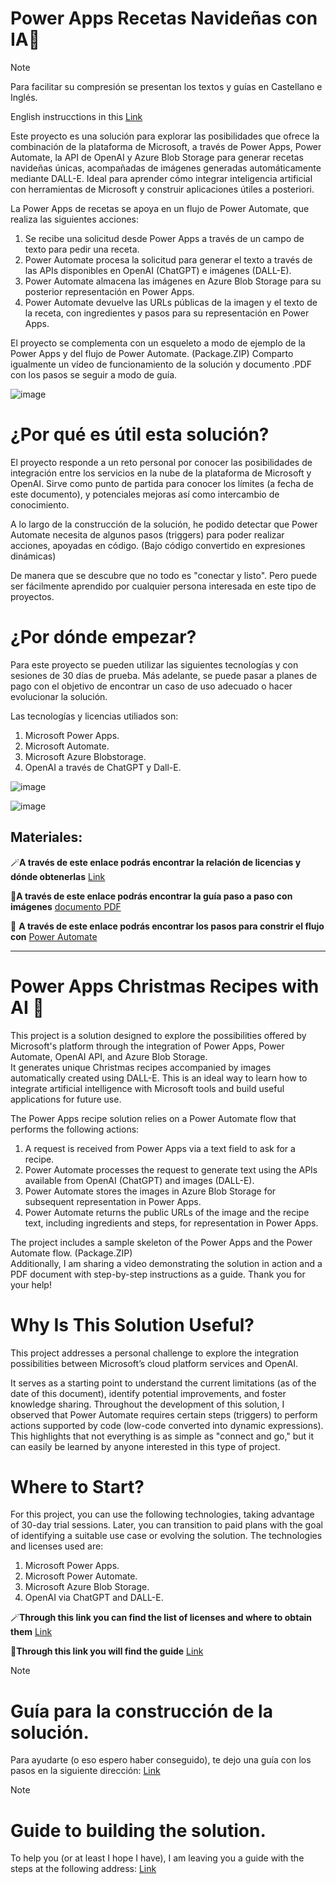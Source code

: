 # Power Apps Recetas Navideñas con IA🎄 
> [!NOTE]  
> Para facilitar su compresión se presentan los textos y guías en Castellano e Inglés.
> 
> English instrucctions in this [Link](https://github.com/chb78/Power_Recetas/blob/main/README.md#power-apps-christmas-recipes-with-ai-)

Este proyecto es una solución para explorar las posibilidades que ofrece la combinación de la plataforma de Microsoft, a través de Power Apps, Power Automate, la API de OpenAI y Azure Blob Storage para generar recetas navideñas únicas, acompañadas de imágenes generadas automáticamente mediante DALL-E.  Ideal para aprender cómo integrar inteligencia artificial con herramientas de Microsoft y construir aplicaciones útiles a posteriori.

La Power Apps de recetas se apoya en un flujo de Power Automate, que realiza las siguientes acciones:

1. Se recibe una solicitud desde Power Apps a través de un campo de texto para pedir una receta.
2. Power Automate procesa la solicitud para generar el texto a través de las APIs disponibles en OpenAI (ChatGPT) e imágenes (DALL-E).
3. Power Automate almacena las imágenes en Azure Blob Storage para su posterior representación en Power Apps.
4. Power Automate devuelve las URLs públicas de la imagen y el texto de la receta, con ingredientes y pasos para su representación en Power Apps.

El proyecto se complementa con un esqueleto a modo de ejemplo de la Power Apps y del flujo de Power Automate. (Package.ZIP)
Comparto igualmente un vídeo de funcionamiento de la solución y documento .PDF con los pasos se seguir a modo de guía.

![image](https://github.com/user-attachments/assets/e1e6a683-d014-4e47-acfc-e03e44dd83ce)


# ¿Por qué es útil esta solución?
El proyecto responde a un reto personal por conocer las posibilidades de integración entre los servicios en la nube de la plataforma de Microsoft y OpenAI.
Sirve como punto de partida para conocer los límites (a fecha de este documento), y potenciales mejoras así como intercambio de conocimiento.  

A lo largo de la construcción de la solución, he podido detectar que Power Automate necesita de algunos pasos (triggers) para poder realizar acciones, apoyadas en código. (Bajo código convertido en expresiones dinámicas)  

De manera que se descubre que no todo es "conectar y listo". Pero puede ser fácilmente aprendido por cualquier persona interesada en este tipo de proyectos.


# ¿Por dónde empezar?
Para este proyecto se pueden utilizar las siguientes tecnologías y con sesiones de 30 días de prueba. Más adelante, se puede pasar a planes de pago con el objetivo de encontrar un caso de uso adecuado o hacer evolucionar la solución.  

Las tecnologías y licencias utiliados son:
1. Microsoft Power Apps. 
2. Microsoft Automate.
3. Microsoft Azure Blobstorage.
4. OpenAI a través de ChatGPT y Dall-E.


![image](https://github.com/user-attachments/assets/f85d7e87-925a-43b9-8297-e1c66c30cb47)

![image](https://github.com/user-attachments/assets/246a6c14-260b-4fbc-bf31-b3a9dcc8c7f3)  

  
## Materiales:
    
🪄**A través de este enlace podrás encontrar la relación de licencias y dónde obtenerlas** 
[Link](https://github.com/chb78/recetas/blob/main/docs/Licenciesandplans.md)


🚀**A través de este enlace podrás encontrar la guía paso a paso con imágenes** [documento PDF](https://github.com/chb78/recetas/blob/main/docs/)  

  
📖 **A través de este enlace podrás encontrar los pasos para constrir el flujo con** [Power Automate](https://github.com/chb78/Power_Recetas/blob/main/app/Power_Recetas_FlowGuide.md)
  
-----------------------------

      

# Power Apps Christmas Recipes with AI 🎄
<a name="Christmas Recipes with AI"></a>
This project is a solution designed to explore the possibilities offered by Microsoft's platform through the integration of Power Apps, Power Automate, OpenAI API, and Azure Blob Storage.   
It generates unique Christmas recipes accompanied by images automatically created using DALL-E. This is an ideal way to learn how to integrate artificial intelligence with Microsoft tools and build useful applications for future use.

The Power Apps recipe solution relies on a Power Automate flow that performs the following actions:

1. A request is received from Power Apps via a text field to ask for a recipe.
2. Power Automate processes the request to generate text using the APIs available from OpenAI (ChatGPT) and images (DALL-E).
3. Power Automate stores the images in Azure Blob Storage for subsequent representation in Power Apps.
4. Power Automate returns the public URLs of the image and the recipe text, including ingredients and steps, for representation in Power Apps.

The project includes a sample skeleton of the Power Apps and the Power Automate flow. (Package.ZIP)  
Additionally, I am sharing a video demonstrating the solution in action and a PDF document with step-by-step instructions as a guide. Thank you for your help!

# Why Is This Solution Useful?
This project addresses a personal challenge to explore the integration possibilities between Microsoft’s cloud platform services and OpenAI. 
  
  It serves as a starting point to understand the current limitations (as of the date of this document), identify potential improvements, and foster knowledge sharing. 
Throughout the development of this solution, I observed that Power Automate requires certain steps (triggers) to perform actions supported by code (low-code converted into dynamic expressions). 
This highlights that not everything is as simple as "connect and go," but it can easily be learned by anyone interested in this type of project.

# Where to Start?
For this project, you can use the following technologies, taking advantage of 30-day trial sessions. Later, you can transition to paid plans with the goal of identifying a suitable use case or evolving the solution.
The technologies and licenses used are:

1. Microsoft Power Apps.
2. Microsoft Power Automate.
3. Microsoft Azure Blob Storage.
4. OpenAI via ChatGPT and DALL-E.

  
🪄**Through this link you can find the list of licenses and where to obtain them** 
[Link](https://github.com/chb78/recetas/blob/main/docs/Licenciesandplans.md)

🚀**Through this link you will find the guide** [Link](https://github.com/chb78/recetas/blob/main/docs/)


> [!NOTE]  
># Guía para la construcción de la solución.
>Para ayudarte (o eso espero haber conseguido), te dejo una guía con los pasos en la siguiente dirección: 
>[Link](https://github.com/chb78/recetas/blob/main/docs/20241229-PowerApp-RecetasNavide%C3%B1as-V.1.0.pdf)


> [!NOTE]  
># Guide to building the solution.
>To help you (or at least I hope I have), I am leaving you a guide with the steps at the following address:
>[Link](https://github.com/chb78/recetas/blob/main/docs/20241229-PowerApp-RecetasNavide%C3%B1as-V.1.0.pdf)
